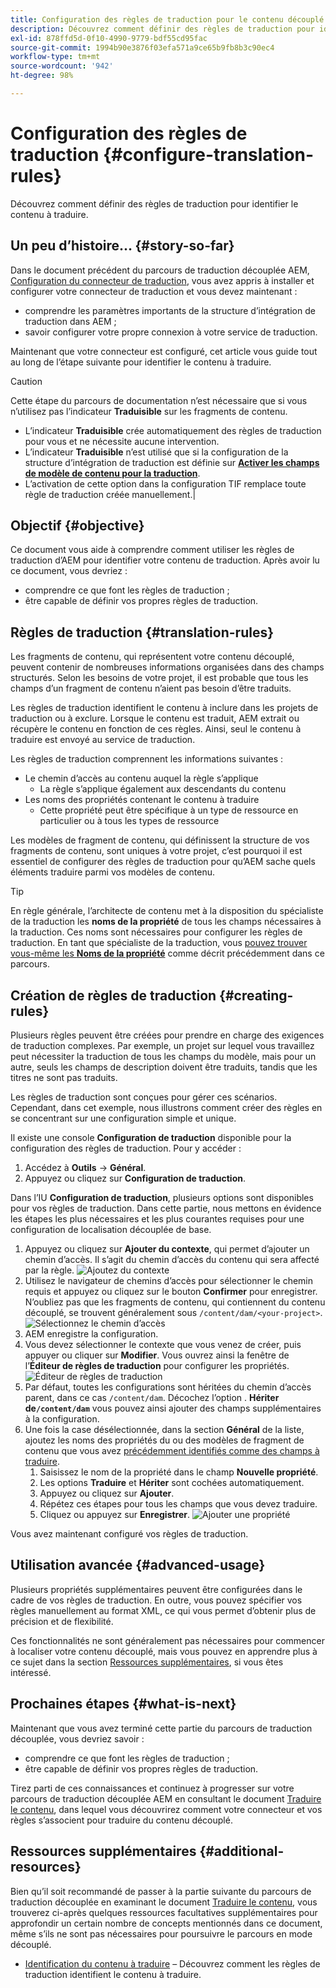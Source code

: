 ```yaml
---
title: Configuration des règles de traduction pour le contenu découplé
description: Découvrez comment définir des règles de traduction pour identifier le contenu à traduire.
exl-id: 878ffd5d-0f10-4990-9779-bdf55cd95fac
source-git-commit: 1994b90e3876f03efa571a9ce65b9fb8b3c90ec4
workflow-type: tm+mt
source-wordcount: '942'
ht-degree: 98%

---
```


# Configuration des règles de traduction {#configure-translation-rules}

Découvrez comment définir des règles de traduction pour identifier le contenu à traduire.

## Un peu d’histoire… {#story-so-far}

Dans le document précédent du parcours de traduction découplée AEM, [Configuration du connecteur de traduction](configure-connector.md), vous avez appris à installer et configurer votre connecteur de traduction et vous devez maintenant :

* comprendre les paramètres importants de la structure d’intégration de traduction dans AEM ;
* savoir configurer votre propre connexion à votre service de traduction.

Maintenant que votre connecteur est configuré, cet article vous guide tout au long de l’étape suivante pour identifier le contenu à traduire.

>[!CAUTION]
>
>Cette étape du parcours de documentation n’est nécessaire que si vous n’utilisez pas l’indicateur **Traduisible** sur les fragments de contenu.
>
>* L’indicateur **Traduisible** crée automatiquement des règles de traduction pour vous et ne nécessite aucune intervention.
>* L’indicateur **Traduisible** n’est utilisé que si la configuration de la structure d’intégration de traduction est définie sur **[Activer les champs de modèle de contenu pour la traduction](/help/sites-cloud/administering/translation/integration-framework.md)**.
>* L’activation de cette option dans la configuration TIF remplace toute règle de traduction créée manuellement.|

## Objectif {#objective}

Ce document vous aide à comprendre comment utiliser les règles de traduction d’AEM pour identifier votre contenu de traduction. Après avoir lu ce document, vous devriez :

* comprendre ce que font les règles de traduction ;
* être capable de définir vos propres règles de traduction.

## Règles de traduction {#translation-rules}

Les fragments de contenu, qui représentent votre contenu découplé, peuvent contenir de nombreuses informations organisées dans des champs structurés. Selon les besoins de votre projet, il est probable que tous les champs d’un fragment de contenu n’aient pas besoin d’être traduits.

Les règles de traduction identifient le contenu à inclure dans les projets de traduction ou à exclure. Lorsque le contenu est traduit, AEM extrait ou récupère le contenu en fonction de ces règles. Ainsi, seul le contenu à traduire est envoyé au service de traduction.

Les règles de traduction comprennent les informations suivantes :

* Le chemin d’accès au contenu auquel la règle s’applique
   * La règle s’applique également aux descendants du contenu
* Les noms des propriétés contenant le contenu à traduire
   * Cette propriété peut être spécifique à un type de ressource en particulier ou à tous les types de ressource

Les modèles de fragment de contenu, qui définissent la structure de vos fragments de contenu, sont uniques à votre projet, c’est pourquoi il est essentiel de configurer des règles de traduction pour qu’AEM sache quels éléments traduire parmi vos modèles de contenu.

>[!TIP]
>
>En règle générale, l’architecte de contenu met à la disposition du spécialiste de la traduction les **noms de la propriété** de tous les champs nécessaires à la traduction. Ces noms sont nécessaires pour configurer les règles de traduction. En tant que spécialiste de la traduction, vous [pouvez trouver vous-même les **Noms de la propriété**](getting-started.md#content-modlels) comme décrit précédemment dans ce parcours.

## Création de règles de traduction {#creating-rules}

Plusieurs règles peuvent être créées pour prendre en charge des exigences de traduction complexes. Par exemple, un projet sur lequel vous travaillez peut nécessiter la traduction de tous les champs du modèle, mais pour un autre, seuls les champs de description doivent être traduits, tandis que les titres ne sont pas traduits.

Les règles de traduction sont conçues pour gérer ces scénarios. Cependant, dans cet exemple, nous illustrons comment créer des règles en se concentrant sur une configuration simple et unique.

Il existe une console **Configuration de traduction** disponible pour la configuration des règles de traduction. Pour y accéder :

1. Accédez à **Outils** -> **Général**.
1. Appuyez ou cliquez sur **Configuration de traduction**.

Dans l’IU **Configuration de traduction**, plusieurs options sont disponibles pour vos règles de traduction. Dans cette partie, nous mettons en évidence les étapes les plus nécessaires et les plus courantes requises pour une configuration de localisation découplée de base.

1. Appuyez ou cliquez sur **Ajouter du contexte**, qui permet d’ajouter un chemin d’accès. Il s’agit du chemin d’accès du contenu qui sera affecté par la règle.
   ![Ajoutez du contexte](assets/add-translation-context.png)
1. Utilisez le navigateur de chemins d’accès pour sélectionner le chemin requis et appuyez ou cliquez sur le bouton **Confirmer** pour enregistrer. N’oubliez pas que les fragments de contenu, qui contiennent du contenu découplé, se trouvent généralement sous `/content/dam/<your-project>`.
   ![Sélectionnez le chemin d’accès](assets/select-context.png)
1. AEM enregistre la configuration.
1. Vous devez sélectionner le contexte que vous venez de créer, puis appuyer ou cliquer sur **Modifier**. Vous ouvrez ainsi la fenêtre de l’**Éditeur de règles de traduction** pour configurer les propriétés.
   ![Éditeur de règles de traduction](assets/translation-rules-editor.png)
1. Par défaut, toutes les configurations sont héritées du chemin d’accès parent, dans ce cas `/content/dam`. Décochez l’option . **Hériter de`/content/dam`** vous pouvez ainsi ajouter des champs supplémentaires à la configuration.
1. Une fois la case désélectionnée, dans la section **Général** de la liste, ajoutez les noms des propriétés du ou des modèles de fragment de contenu que vous avez [précédemment identifiés comme des champs à traduire](getting-started.md#content-models).
   1. Saisissez le nom de la propriété dans le champ **Nouvelle propriété**.
   1. Les options **Traduire** et **Hériter** sont cochées automatiquement.
   1. Appuyez ou cliquez sur **Ajouter**.
   1. Répétez ces étapes pour tous les champs que vous devez traduire.
   1. Cliquez ou appuyez sur **Enregistrer**.
      ![Ajouter une propriété](assets/add-property.png)

Vous avez maintenant configuré vos règles de traduction.

## Utilisation avancée {#advanced-usage}

Plusieurs propriétés supplémentaires peuvent être configurées dans le cadre de vos règles de traduction. En outre, vous pouvez spécifier vos règles manuellement au format XML, ce qui vous permet d’obtenir plus de précision et de flexibilité.

Ces fonctionnalités ne sont généralement pas nécessaires pour commencer à localiser votre contenu découplé, mais vous pouvez en apprendre plus à ce sujet dans la section [Ressources supplémentaires](#additional-resources), si vous êtes intéressé.

## Prochaines étapes {#what-is-next}

Maintenant que vous avez terminé cette partie du parcours de traduction découplée, vous devriez savoir :

* comprendre ce que font les règles de traduction ;
* être capable de définir vos propres règles de traduction.

Tirez parti de ces connaissances et continuez à progresser sur votre parcours de traduction découplée AEM en consultant le document [Traduire le contenu](translate-content.md), dans lequel vous découvrirez comment votre connecteur et vos règles s’associent pour traduire du contenu découplé.

## Ressources supplémentaires {#additional-resources}

Bien qu’il soit recommandé de passer à la partie suivante du parcours de traduction découplée en examinant le document [Traduire le contenu](translate-content.md), vous trouverez ci-après quelques ressources facultatives supplémentaires pour approfondir un certain nombre de concepts mentionnés dans ce document, même s’ils ne sont pas nécessaires pour poursuivre le parcours en mode découplé.

* [Identification du contenu à traduire](/help/sites-cloud/administering/translation/rules.md) – Découvrez comment les règles de traduction identifient le contenu à traduire.
